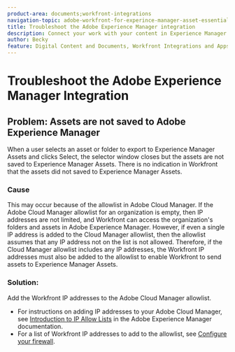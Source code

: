 ```yaml
---
product-area: documents;workfront-integrations
navigation-topic: adobe-workfront-for-experince-manager-asset-essentials
title: Troubleshoot the Adobe Experience Manager integration
description: Connect your work with your content in Experience Manager Assets Essentials - EDIT ME.
author: Becky
feature: Digital Content and Documents, Workfront Integrations and Apps
---
```

# Troubleshoot the Adobe Experience Manager Integration

## Problem: Assets are not saved to Adobe Experience Manager

When a user selects an asset or folder to export to Experience Manager Assets and clicks Select, the selector window closes but the assets are not saved to Experience Manager Assets. There is no indication in Workfront that the assets did not saved to Experience Manager Assets.

### Cause

This may occur because of the allowlist in Adobe Cloud Manager. If the Adobe Cloud Manager allowlist for an organization is empty, then IP addresses are not limited, and Workfront can access the organization's folders and assets in Adobe Experience Manager. However, if even a single IP address is added to the Cloud Manager allowlist, then the allowlist assumes that any IP address not on the list is not allowed. Therefore, if the Cloud Manager allowlist includes any IP addresses, the Workfront IP addresses must also be added to the allowlist to enable Workfront to send assets to Experience Manager Assets.

### Solution:

Add the Workfront IP addresses to the Adobe Cloud Manager allowlist.

* For instructions on adding IP addresses to your Adobe Cloud Manager, see [Introduction to IP Allow Lists](https://experienceleague.adobe.com/docs/experience-manager-cloud-service/content/implementing/using-cloud-manager/ip-allow-lists/introduction.html?lang=en) in the Adobe Experience Manager documentation.
* For a list of Workfront IP addresses to add to the allowlist, see [Configure your firewall](/help/quicksilver/administration-and-setup/get-started-wf-administration/configure-your-firewall.md).

 